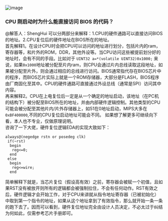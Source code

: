 ![image](https://user-images.githubusercontent.com/25787738/141405471-44a45263-df37-418a-bc47-3bf1f3729f64.png)

### CPU 刚启动时为什么能直接访问 BIOS 的代码？
@解答人：ShengHui
可以分两部分来解释：1.CPU的硬件通路可以直接访问BIOS的地址。2.CPU复位后的硬件地址在BIOS所在的地址。  
首先解释1。在设计CPU时会把CPU可以访问的地址进行划分，包括片内的ram，寄存器等，和片外的ROM，DDR，其他外设等。当CPU访问这些被提前划分好的地址时，会有不同的手段。比如对于 `UINT32 a=*(volatile UINT32)0x1000;` 来说，如果`0x1000`地址被分配至片内ram，则CPU会通过片内总线读取这段地址，如果被分配至片外，则会通过相应的总线进行访问。BIOS通常指代存在BIOS芯片中的程序，而BIOS芯片实际上就是一个ROM存储器，大部分是FLASH，BIOS程序由厂商固化至其中。CPU的硬件通路可直接通过外设总线（通常是SPI）访问其中内容。  
再来解释2。CPU在上电复位后一定是从一个确定的地址启动，该地址（在PC机的结构下）被分配至BIOS所在的地址，并由内部硬件逻辑控制。其他类型的CPU可能会被分配至其他片内/片外存储器上，如51在0地址启动，MIPS大多在`0xBF400000`,不同的CPU复位启动地址可能会不同。 如果想了解更多可继续向下看，本人也不专业，仅做原理说明。   
咨询了一下大佬，硬件复位逻辑EDA的实现大致如下：
```
always@(negedge rstn or posedeg clk)
 if(~rst)
  begin
   reg<=0;
  end
 else
  begin
   reg<=wire;
  end
```
简单解释下就是，当芯片复位（假设高有效）之前，寄存器会被赋一个初值，且如果RST没有被放开则所有的逻辑都会被强制拉住，不会有任何动作。RST有效之后，硬件逻辑才会开始工作，对于CPU来讲就从指令地址寄存器（已被初始化）中取到第一个指令的地址，如果从这个地址拿到了有效指令，那么就开始一条一条的跑下去了。因而可以看到，硬件复位地址完全由设计人员决定，不必太过于纠结为何如此，仅需参考芯片手册即可。  
